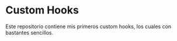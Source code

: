 # Custom Hooks

Este repositorio contiene mis primeros custom hooks, los cuales con bastantes sencillos.